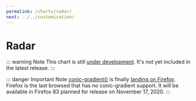 ```yaml
---
permalink: /charts/radar/
next: ../../customization/
---
```


# Radar <Badge type="warning" vertical="top" text="Under Development" />

::: warning Note
This chart is still [under development](/development/roadmap/). It's not yet included in the latest release.
:::

::: danger Important Note
[conic-gradient()](https://developer.mozilla.org/en-US/docs/Web/CSS/conic-gradient) is finally [landing on Firefox](https://bugzilla.mozilla.org/show_bug.cgi?id=1632351). Firefox is the last browsed that has no conic-gradient support. It will be available in Firefox 83 planned for release on November 17, 2020.
:::
